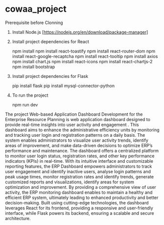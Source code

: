 # cowaa_project
Prerequisite before Clonning

1) Install Node.js [https://nodejs.org/en/download/package-manager]
2) Install project dependencies for React
   
     npm install
     npm install react-toastify
     npm install react-router-dom
     npm install react-google-recaptcha
     npm install react-tooltip
     npm install axios
     npm install chart.js
     npm install react-icons
     npm install react-chartjs-2
    	npm install bootstrap

3) Install project dependencies for Flask

   pip install flask
   pip install mysql-connector-python


4) To run the project

    npm run dev



The project Web-based Application Dashboard Development for the Enterprise Resource Planning is web application dashboard designed to provide real-time insights into user activity and engagement .
This dashboard aims to enhance the administrative efficiency units by monitoring and tracking user login and registration patterns on a daily basis.  The system enables administrators to visualize user activity trends, identify areas of improvement, and make data-driven decisions to optimize ERP’s performance and maintenance.
The dashboard offers a centralized platform to monitor user login status, registration rates, and other key performance indicators (KPIs) in real-time. With its intuitive interface and customizable reporting features, the ERP Dashboard empowers administrators to track user engagement and identify inactive users, analyse login patterns and peak usage times, monitor registration rates and identify trends, generate customized reports and visualizations, identify areas for system optimization and improvement. 
By providing a comprehensive view of user activity, the ERP monitoring dashboard enables to maintain a healthy and efficient ERP system, ultimately leading to enhanced productivity and better decision-making. Built using cutting-edge technologies, the dashboard leverages React for its frontend, providing a responsive and user-friendly interface, while Flask powers its backend, ensuring a scalable and secure architecture. 
